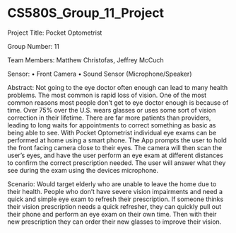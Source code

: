 # CS580S_Group_11_Project

Project Title: Pocket Optometrist

Group Number: 11

Team Members: Matthew Christofas, Jeffrey McCuch

Sensor:
• Front Camera
• Sound Sensor (Microphone/Speaker)

Abstract: Not going to the eye doctor often enough can lead to many health problems. The
most common is rapid loss of vision. One of the most common reasons most people don’t get
to eye doctor enough is because of time. Over 75% over the U.S. wears glasses or uses some
sort of vision correction in their lifetime. There are far more patients than providers, leading to
long waits for appointments to correct something as basic as being able to see. With Pocket
Optometrist individual eye exams can be performed at home using a smart phone. The App
prompts the user to hold the front facing camera close to their eyes. The camera will then scan
the user’s eyes, and have the user perform an eye exam at different distances to confirm the
correct prescription needed. The user will answer what they see during the exam using the
devices microphone.

Scenario: Would target elderly who are unable to leave the home due to their health. People
who don’t have severe vision impairments and need a quick and simple eye exam to refresh
their prescription. If someone thinks their vision prescription needs a quick refresher, they can
quickly pull out their phone and perform an eye exam on their own time. Then with their new
prescription they can order their new glasses to improve their vision.
